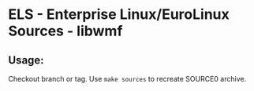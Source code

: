 # ELS - Enterprise Linux/EuroLinux Sources - libwmf
 
## Usage:
  Checkout branch or tag. Use `make sources` to recreate  SOURCE0 archive.
